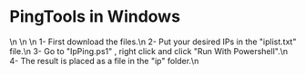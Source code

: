 # PingTools in Windows
\n
\n
\n
1- First download the files.\n
2- Put your desired IPs in the "iplist.txt" file.\n
3- Go to "IpPing.ps1" , right click and click "Run With Powershell".\n
4- The result is placed as a file in the "ip" folder.\n

